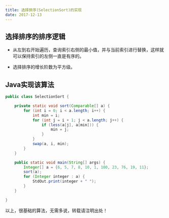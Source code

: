 ```yaml
---
title: 选择排序(SelectionSort)的实现
date: 2017-12-13
---
```


## 选择排序的排序逻辑


* 从左到右开始遍历，查询索引右侧的最小值，并与当前索引进行替换，这样就可以保持索引的左侧一直是有序的。

* 选择排序的增长阶数为平方级。


<!-- more -->


## Java实现该算法


```Java
public class SelectionSort {

    private static void sort(Comparable[] a) {
        for (int i = 0; i < a.length; i++) {
            int min = i;
            for (int j = i + 1; j < a.length; j++) {
                if (less(a[j], a[min])) {
                    min = j;
                }
            }
            swap(a, i, min);
        }
    }

    public static void main(String[] args) {
        Integer[] a = {6, 5, 7, 8, 10, 1, 100, 23, 76, 19, 11};
        sort(a);
        for (Integer integer : a) {
            StdOut.print(integer + " ");
        }
    }

}
```


以上，很基础的算法，无需多说，转载请注明出处！
